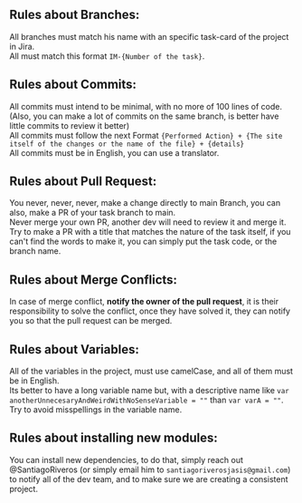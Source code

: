 ## Rules about Branches:
All branches must match his name with an specific task-card of the project in Jira. <br/>
All must match this format `IM-{Number of the task}`.

## Rules about Commits:
All commits must intend to be minimal, with no more of 100 lines of code. (Also, you can make a lot of commits on the same branch, is better have little commits to review it better) <br/>
All commits must follow the next Format `{Performed Action} + {The site itself of the changes or the name of the file} + {details}` <br/>
All commits must be in English, you can use a translator.

## Rules about Pull Request:
You never, never, never, make a change directly to main Branch, you can also, make a PR of your task branch to main. <br/>
Never merge your own PR, another dev will need to review it and merge it. <br/>
Try to make a PR with a title that matches the nature of the task itself, if you can't find the words to make it, you can simply put the task code, or the branch name. <br/>

## Rules about Merge Conflicts:
In case of merge conflict, **notify the owner of the pull request**, it is their responsibility to solve the conflict, once they have solved it, they can notify you so that the pull request can be merged.

## Rules about Variables:
All of the variables in the project, must use camelCase, and all of them must be in English. <br/> 
Its better to have a long variable name but, with a descriptive name like `var anotherUnnecesaryAndWeirdWithNoSenseVariable = ""` than `var varA = ""`. Try to avoid misspellings in the variable name.

## Rules about installing new modules:
You can install new dependencies, to do that, simply reach out @SantiagoRiveros (or simply email him to `santiagoriverosjasis@gmail.com`) to notify all of the dev team, and to make sure we are creating a consistent project.
